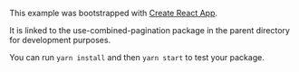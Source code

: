 This example was bootstrapped with [Create React App](https://github.com/facebook/create-react-app).

It is linked to the use-combined-pagination package in the parent directory for development purposes.

You can run `yarn install` and then `yarn start` to test your package.
